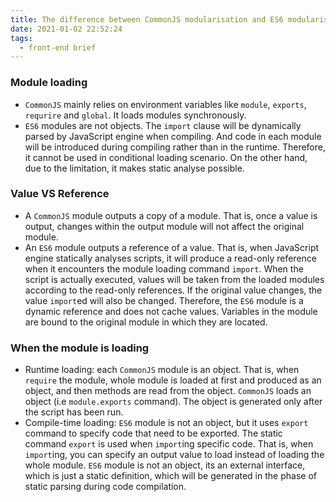 ```yaml
---
title: The difference between CommonJS modularisation and ES6 modularisation
date: 2021-01-02 22:52:24
tags:
  - front-end brief
---
```


### **Module loading**

- `CommonJS` mainly relies on environment variables like `module`, `exports`, `requrire` and `global`. It loads modules synchronously.
- `ES6` modules are not objects. The `import` clause will be dynamically parsed by JavaScript engine when compiling. And code in each module will be introduced during compiling rather than in the runtime. Therefore, it cannot be used in conditional loading scenario. On the other hand, due to the limitation, it makes static analyse possible.

### **Value VS Reference**

- A `CommonJS` module outputs a copy of a module. That is, once a value is output, changes within the output module will not affect the original module.
- An `ES6` module outputs a reference of a value. That is, when JavaScript engine statically analyses scripts, it will produce a read-only reference when it encounters the module loading command `import`. When the script is actually executed, values will be taken from the loaded modules according to the read-only references. If the original value changes, the value `import`ed will also be changed. Therefore, the `ES6` module is a dynamic reference and does not cache values. Variables in the module are bound to the original module in which they are located.

### **When the module is loading**

- Runtime loading: each `CommonJS` module is an object. That is, when `require` the module, whole module is loaded at first and produced as an object, and then methods are read from the object. `CommonJS` loads an object (i.e `module.exports` command). The object is generated only after the script has been run.
- Compile-time loading: `ES6` module is not an object, but it uses `export` command to specify code that need to be exported. The static command `export` is used when `import`ing specific code. That is, when `import`ing, you can specify an output value to load instead of loading the whole module. `ES6` module is not an object, its an external interface, which is just a static definition, which will be generated in the phase of static parsing during code compilation.
